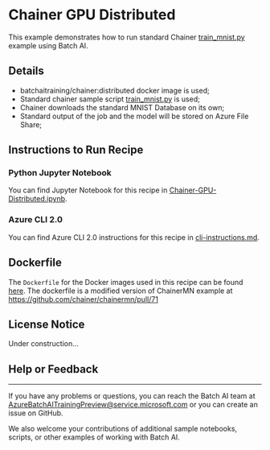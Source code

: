 # Chainer GPU Distributed

This example demonstrates how to run standard Chainer [train_mnist.py](https://github.com/chainer/chainer/blob/master/examples/mnist/train_mnist.py) example using Batch AI.

## Details

- batchaitraining/chainer:distributed docker image is used;
- Standard chainer sample script [train_mnist.py](https://github.com/chainer/chainer/blob/master/examples/mnist/train_mnist.py) is used;
- Chainer downloads the standard MNIST Database on its own;
- Standard output of the job and the model will be stored on Azure File Share;

## Instructions to Run Recipe

### Python Jupyter Notebook

You can find Jupyter Notebook for this recipe in [Chainer-GPU-Distributed.ipynb](./Chainer-GPU-Distributed.ipynb).

### Azure CLI 2.0

You can find Azure CLI 2.0 instructions for this recipe in [cli-instructions.md](./cli-instructions.md).

## Dockerfile

The `Dockerfile` for the Docker images used in this recipe can be found [here](./docker/dockerfile). The dockerfile is a modified version of ChainerMN example at https://github.com/chainer/chainermn/pull/71

## License Notice

Under construction...

## Help or Feedback
--------------------
If you have any problems or questions, you can reach the Batch AI team at [AzureBatchAITrainingPreview@service.microsoft.com](mailto:AzureBatchAITrainingPreview@service.microsoft.com) or you can create an issue on GitHub.

We also welcome your contributions of additional sample notebooks, scripts, or other examples of working with Batch AI.
